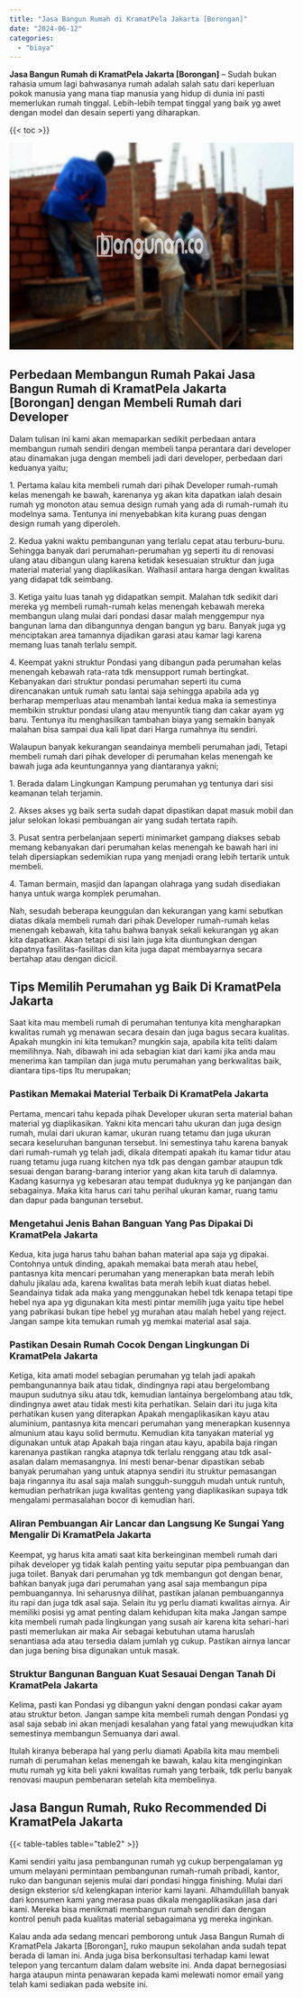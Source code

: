 ```yaml
---
title: "Jasa Bangun Rumah di KramatPela Jakarta [Borongan]"
date: "2024-06-12"
categories: 
  - "biaya"
---
```


**Jasa Bangun Rumah di KramatPela Jakarta \[Borongan\]** – Sudah bukan rahasia umum lagi bahwasanya rumah adalah salah satu dari keperluan pokok manusia yang mana tiap manusia yang hidup di dunia ini pasti memerlukan rumah tinggal. Lebih-lebih tempat tinggal yang baik yg awet dengan model dan desain seperti yang diharapkan.

{{< toc >}}

![Jasa Bangun Rumah di KramatPela Jakarta [Borongan]](/images/borong-bangunan-41.png)

## Perbedaan Membangun Rumah Pakai Jasa Bangun Rumah di KramatPela Jakarta \[Borongan\] dengan Membeli Rumah dari Developer

Dalam tulisan ini kami akan memaparkan sedikit perbedaan antara membangun rumah sendiri dengan membeli tanpa perantara dari developer atau dinamakan juga dengan membeli jadi dari developer, perbedaan dari keduanya yaitu;

1\. Pertama kalau kita membeli rumah dari pihak Developer rumah-rumah kelas menengah ke bawah, karenanya yg akan kita dapatkan ialah desain rumah yg monoton atau semua design rumah yang ada di rumah-rumah itu modelnya sama. Tentunya ini menyebabkan kita kurang puas dengan design rumah yang diperoleh.

2\. Kedua yakni waktu pembangunan yang terlalu cepat atau terburu-buru. Sehingga banyak dari perumahan-perumahan yg seperti itu di renovasi ulang atau dibangun ulang karena ketidak kesesuaian struktur dan juga material material yang diaplikasikan. Walhasil antara harga dengan kwalitas yang didapat tdk seimbang.

3\. Ketiga yaitu luas tanah yg didapatkan sempit. Malahan tdk sedikit dari mereka yg membeli rumah-rumah kelas menengah kebawah mereka membangun ulang mulai dari pondasi dasar malah menggempur nya bangunan lama dan dibangunnya dengan bangun yg baru. Banyak juga yg menciptakan area tamannya dijadikan garasi atau kamar lagi karena memang luas tanah terlalu sempit.

4\. Keempat yakni struktur Pondasi yang dibangun pada perumahan kelas menengah kebawah rata-rata tdk mensupport rumah bertingkat. Kebanyakan dari struktur pondasi perumahan seperti itu cuma direncanakan untuk rumah satu lantai saja sehingga apabila ada yg berharap memperluas atau menambah lantai kedua maka ia semestinya membikin struktur pondasi ulang atau menyuntik tiang dan cakar ayam yg baru. Tentunya itu menghasilkan tambahan biaya yang semakin banyak malahan bisa sampai dua kali lipat dari Harga rumahnya itu sendiri.

Walaupun banyak kekurangan seandainya membeli perumahan jadi, Tetapi membeli rumah dari pihak developer di perumahan kelas menengah ke bawah juga ada keuntungannya yang diantaranya yakni;

1\. Berada dalam Lingkungan Kampung perumahan yg tentunya dari sisi keamanan telah terjamin.

2\. Akses akses yg baik serta sudah dapat dipastikan dapat masuk mobil dan jalur selokan lokasi pembuangan air yang sudah tertata rapih.

3\. Pusat sentra perbelanjaan seperti minimarket gampang diakses sebab memang kebanyakan dari perumahan kelas menengah ke bawah hari ini telah dipersiapkan sedemikian rupa yang menjadi orang lebih tertarik untuk membeli.

4\. Taman bermain, masjid dan lapangan olahraga yang sudah disediakan hanya untuk warga komplek perumahan.

Nah, sesudah beberapa keunggulan dan kekurangan yang kami sebutkan diatas dikala membeli rumah dari pihak Developer rumah-rumah kelas menengah kebawah, kita tahu bahwa banyak sekali kekurangan yg akan kita dapatkan. Akan tetapi di sisi lain juga kita diuntungkan dengan dapatnya fasilitas-fasilitas dan kita juga dapat membayarnya secara bertahap atau dengan dicicil.

## Tips Memilih Perumahan yg Baik Di KramatPela Jakarta

Saat kita mau membeli rumah di perumahan tentunya kita mengharapkan kwalitas rumah yg menawan secara desain dan juga bagus secara kualitas. Apakah mungkin ini kita temukan? mungkin saja, apabila kita teliti dalam memilihnya. Nah, dibawah ini ada sebagian kiat dari kami jika anda mau menerima kan tampilan dan juga mutu perumahan yang berkwalitas baik, diantara tips-tips Itu merupakan;

### Pastikan Memakai Material Terbaik Di KramatPela Jakarta

Pertama, mencari tahu kepada pihak Developer ukuran serta material bahan material yg diaplikasikan. Yakni kita mencari tahu ukuran dan juga design rumah, mulai dari ukuran kamar, ukuran ruang tetamu dan juga ukuran secara keseluruhan bangunan tersebut. Ini semestinya tahu karena banyak dari rumah-rumah yg telah jadi, dikala ditempati apakah itu kamar tidur atau ruang tetamu juga ruang kitchen nya tdk pas dengan gambar ataupun tdk sesuai dengan barang-barang interior yang akan kita taruh di dalamnya. Kadang kasurnya yg kebesaran atau tempat duduknya yg ke panjangan dan sebagainya. Maka kita harus cari tahu perihal ukuran kamar, ruang tamu dan dapur pada bangunan tersebut.

### Mengetahui Jenis Bahan Banguan Yang Pas Dipakai Di KramatPela Jakarta

Kedua, kita juga harus tahu bahan bahan material apa saja yg dipakai. Contohnya untuk dinding, apakah memakai bata merah atau hebel, pantasnya kita mencari perumahan yang menerapkan bata merah lebih dahulu jikalau ada, karena kwalitas bata merah lebih kuat diatas hebel. Seandainya tidak ada maka yang menggunakan hebel tdk kenapa tetapi tipe hebel nya apa yg digunakan kita mesti pintar memilih juga yaitu tipe hebel yang pabrikasi bukan tipe hebel yg murahan atau malah hebel yang reject. Jangan sampe kita temukan rumah yg memkai material asal saja.

### Pastikan Desain Rumah Cocok Dengan Lingkungan Di KramatPela Jakarta

Ketiga, kita amati model sebagian perumahan yg telah jadi apakah pembangunannya baik atau tidak, dindingnya rapi atau bergelombang maupun sudutnya siku atau tdk, kemudian lantainya bergelombang atau tdk, dindingnya awet atau tidak mesti kita perhatikan. Selain dari itu juga kita perhatikan kusen yang diterapkan Apakah mengaplikasikan kayu atau aluminium, pantasnya kita mencari perumahan yang menerapkan kusennya almunium atau kayu solid bermutu. Kemudian kita tanyakan material yg digunakan untuk atap Apakah baja ringan atau kayu, apabila baja ringan karenanya pastikan rangka atapnya tdk terlalu renggang atau tdk asal-asalan dalam memasangnya. Ini mesti benar-benar dipastikan sebab banyak perumahan yang untuk atapnya sendiri itu struktur pemasangan baja ringannya itu asal saja malah sungguh-sungguh mudah untuk runtuh, kemudian perhatrikan juga kwalitas genteng yang diaplikasikan supaya tdk mengalami permasalahan bocor di kemudian hari.

### Aliran Pembuangan Air Lancar dan Langsung Ke Sungai Yang Mengalir Di KramatPela Jakarta

Keempat, yg harus kita amati saat kita berkeinginan membeli rumah dari pihak developer yg tidak kalah penting yaitu seputar pipa pembuangan dan juga toilet. Banyak dari perumahan yg tdk membangun got dengan benar, bahkan banyak juga dari perumahan yang asal saja membangun pipa pembuangannya. Ini seharusnya dilihat, pastikan jalanan pembuangannya itu rapi dan juga tdk asal saja. Selain itu yg perlu diamati kwalitas airnya. Air memiliki posisi yg amat penting dalam kehidupan kita maka Jangan sampe kita membeli rumah pada lingkungan yang susah air karena kita sehari-hari pasti memerlukan air maka Air sebagai kebutuhan utama haruslah senantiasa ada atau tersedia dalam jumlah yg cukup. Pastikan airnya lancar dan juga bening bisa digunakan untuk masak.

### Struktur Bangunan Banguan Kuat Sesauai Dengan Tanah Di KramatPela Jakarta

Kelima, pasti kan Pondasi yg dibangun yakni dengan pondasi cakar ayam atau struktur beton. Jangan sampe kita membeli rumah dengan Pondasi yg asal saja sebab ini akan menjadi kesalahan yang fatal yang mewujudkan kita semestinya membangun Semuanya dari awal.

Itulah kiranya beberapa hal yang perlu diamati Apabila kita mau membeli rumah di perumahan kelas menengah ke bawah, kalau kita menginginkan mutu rumah yg kita beli yakni kwalitas rumah yang terbaik, tdk perlu banyak renovasi maupun pembenaran setelah kita membelinya.

## Jasa Bangun Rumah, Ruko Recommended Di KramatPela Jakarta

{{< table-tables table="table2" >}}

Kami sendiri yaitu jasa pembangunan rumah yg cukup berpengalaman yg umum melayani permintaan pembangunan rumah-rumah pribadi, kantor, ruko dan bangunan sejenis mulai dari pondasi hingga finishing. Mulai dari design eksterior s/d kelengkapan interior kami layani. Alhamdulillah banyak dari konsumen kami yang merasa puas dikala mengaplikasikan jasa dari kami. Mereka bisa menikmati membangun rumah sendiri dan dengan kontrol penuh pada kualitas material sebagaimana yg mereka inginkan.

Kalau anda ada sedang mencari pemborong untuk Jasa Bangun Rumah di KramatPela Jakarta \[Borongan\], ruko maupun sekolahan anda sudah tepat berada di laman ini. Anda juga bisa berkonsultasi terhadap kami lewat telepon yang tercantum dalam dalam website ini. Anda dapat bernegosiasi harga ataupun minta penawaran kepada kami melewati nomor email yang telah kami sediakan pada website ini.
